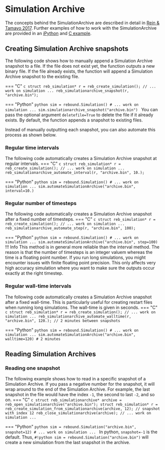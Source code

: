# Simulation Archive

The concepts behind the SimulationArchive are described in detail in [Rein & Tamayo 2017](https://ui.adsabs.harvard.edu/abs/2017MNRAS.467.2377R/abstract).
Further examples of how to work with the SimulationArchive are provided in an [iPython](ipython_examples/SimulationArchive.ipynb) and [C example](c_examples/simulationarchive.md).

## Creating Simulation Archive snapshots

The following code shows how to manually append a Simulation Archive snapshot to a file.
If the file does not exist yet, the function outputs a new binary file. 
If the file already exists, the function will append a Simulation Archive snapshot to the existing file. 

=== "C"
    ```c
    struct reb_simulation* r = reb_create_simulation();
    // ... work on simulation ...
    reb_simulationarchive_snapshot(r, "archive.bin");
    ```

=== "Python"
    ```python
    sim = rebound.Simulation()
    # ... work on simulation ...
    sim.simulationarchive_snapshot("archive.bin")
    ```
    You can pass the optional argument `deletefile=True` to delete the file if it already exists.
    By default, the function appends a snapshot to existing files.

Instead of manually outputting each snapshot, you can also automate this process as shown below.

### Regular time intervals
The following code automatically creates a Simulation Archive snapshot at regular intervals.
=== "C"
    ```c
    struct reb_simulation* r = reb_create_simulation();
    // ... work on simulation ...
    reb_simulationarchive_automate_interval(r, "archive.bin", 10.);
    ```

=== "Python"
    ```python
    sim = rebound.Simulation()
    # ... work on simulation ...
    sim.automateSimulationArchive("archive.bin", interval=10.)
    ```

### Regular number of timesteps
The following code automatically creates a Simulation Archive snapshot after a fixed number of timesteps.
=== "C"
    ```c
    struct reb_simulation* r = reb_create_simulation();
    // ... work on simulation ...
    reb_simulationarchive_automate_step(r, "archive.bin", 100);
    ```

=== "Python"
    ```python
    sim = rebound.Simulation()
    # ... work on simulation ...
    sim.automateSimulationArchive("archive.bin", step=100)
    ```
!!! Info
    This method is in general more reliable than the interval method.
    The reason is that the number of timesteps is an integer valuem whereas the time is a floating point number.
    If you run long simulations, you might encounter issues with finite floating point precision.
    This only affects very high accuracy simulation where you want to make sure the outputs occur exactly at the right timestep. 


### Regular wall-time intervals
The following code automatically creates a Simulation Archive snapshot after a fixed wall-time.
This is particularly useful for creating restart files when running long simulations.
The wall-time is given in seconds.
=== "C"
    ```c
    struct reb_simulation* r = reb_create_simulation();
    // ... work on simulation ...
    reb_simulationarchive_automate_walltime(r, "archive.bin", 120.); // 2 minutes between snapshots
    ```

=== "Python"
    ```python
    sim = rebound.Simulation()
    # ... work on simulation ...
    sim.automateSimulationArchive("archive.bin", walltime=120) # 2 minutes
    ```

## Reading Simulation Archives

### Reading one snapshot
The following example shows how to read in a specific snapshot of a Simulation Archive.
If you pass a negative number for the snapshot, it will wrap around to the end of the Simulation Archive.
For example, the last snapshot in the file would have the index `-1`, the second to last `-2`, and so on.
=== "C"
    ```c
    struct reb_simulationarchive* archive = reb_open_simulationarchive("archive.bin");
    struct reb_simulation* r = reb_create_simulation_from_simulationarchive(archive, 12); // snapshot with index 12
    reb_close_simulationarchive(archive);
    // ... work on simulation ...
    ```

=== "Python"
    ```python
    sim = rebound.Simulation("archive.bin", snapshot=12)
    # ... work on simulation ...
    ```
    In python, `snapshot=-1` is the default. 
    Thus, `#!python sim = rebound.Simulation("archive.bin")` will create a new simulation from the last snapshot in the archive. 

